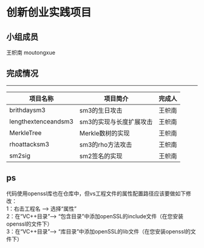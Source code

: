创新创业实践项目
====
小组成员 
----
王帜南 moutongxue
## 完成情况
----
|项目名称  |项目简介  |完成人  |
|- |-------|------|
|brithdaysm3  |sm3的生日攻击 |王帜南|
|lengthextenceandsm3 |sm3的实现与长度扩展攻击 |王帜南|
|MerkleTree|Merkle数树的实现|王帜南|
|rhoattacksm3|sm3的rho方法攻击|王帜南|
|sm2sig|sm2签名的实现|王帜南|
## ps
代码使用openssl库也在仓库中，但vs工程文件的属性配置路径应该要做如下修改：<br>
1：右击工程名 ——> 选择“属性”<br>
2：在“VC++目录”——> “包含目录”中添加openSSL的include文件（在您安装openssl的文件下）<br>
3：在“VC++目录”——> “库目录”中添加openSSL的lib文件（在您安装openssl的文件下）<br>
